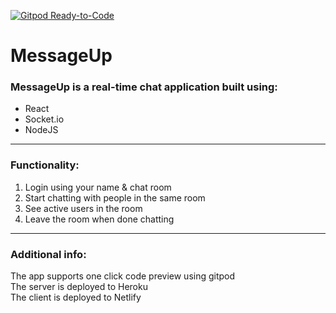 [![Gitpod Ready-to-Code](https://img.shields.io/badge/Gitpod-Ready--to--Code-blue?logo=gitpod)](https://gitpod.io/#https://github.com/ildanaruzybayeva/messenger-react-nodejs) 

# MessageUp

<h3> MessageUp is a real-time chat application built using: </h3>
  <ul> 
  <li> React </li>
  <li> Socket.io </li>
  <li> NodeJS </li>
  </ul>
  
 **************************
 
 <h3> Functionality: </h3>
<ol>
<li>Login using your name & chat room
<li>Start chatting with people in the same room
<li>See active users in the room
<li>Leave the room when done chatting
</ol>
 
 **************************
 <h3> Additional info: </h3>
 The app supports one click code preview using gitpod <br>
 The server is deployed to Heroku <br>
 The client is deployed to Netlify <br>
